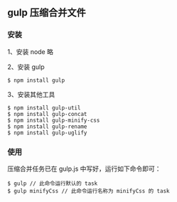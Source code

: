 ## gulp 压缩合并文件

### 安装

1、安装 node 略

2、安装 gulp

    $ npm install gulp

3、安装其他工具

    $ npm install gulp-util
    $ npm install gulp-concat
    $ npm install gulp-minify-css
    $ npm install gulp-rename
    $ npm install gulp-uglify

### 使用

压缩合并任务已在 gulp.js 中写好，运行如下命令即可：

    $ gulp // 此命令运行默认的 task
    $ gulp minifyCss // 此命令运行名称为 minifyCss 的 task
